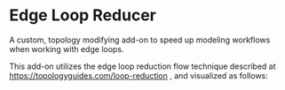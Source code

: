 # Edge Loop Reducer

A custom, topology modifying add-on to speed up modeling workflows when working with edge loops.

This add-on utilizes the edge loop reduction flow technique described at https://topologyguides.com/loop-reduction
, and visualized as follows:
